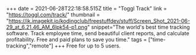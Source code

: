+++
date = 2021-06-28T22:18:58.515Z
title = "Toggl Track"
link = "https://toggl.com/track/"
thumbnail = "https://ik.imagekit.io/kodingclub/freestuffdev/stuff/Screen_Shot_2021-06-29_at_6.21.46_AM_6lpk54-p1.png"
snippet="The world's best time tracking software. Track employee time, send beautiful client reports, and calculate profitability. Free and paid plans to save you time."
tags = ["time-tracking","remote"]
+++
Free for up to 5 users.
